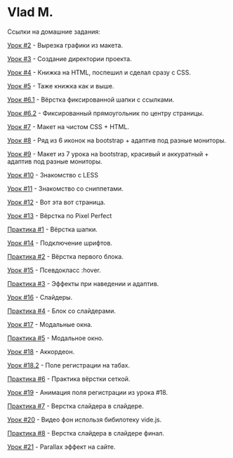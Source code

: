 # Vlad M.

Ссылки на домашние задания:

<a target="_blank" href="https://github.com/Falomaly/glo-academy-homeworks/tree/WlldBranch/GLO-Academy/first-lesson">Урок #2</a> - Вырезка графики из макета.

<a target="_blank" href="https://github.com/Falomaly/glo-academy-homeworks/tree/WlldBranch/GLO-Academy/second-lesson">Урок #3</a> - Создание директории проекта.

<a target="_blank" href="https://codepen.io/Falomaly/pen/xxJQZdj">Урок #4</a> - Книжка на HTML, поспешил и сделал сразу с CSS.

<a target="_blank" href="https://codepen.io/Falomaly/pen/xxJQZdj">Урок #5</a> - Таже книжка как и выше.

<a target="_blank" href="https://codepen.io/Falomaly/pen/poZqzzr">Урок #6.1</a> - Вёрстка фиксированной шапки с ссылками.

<a target="_blank" href="https://codepen.io/Falomaly/pen/xxJmKRM">Урок #6.2</a> - Фиксированный прямоугольник по центру страницы.

<a target="_blank" href="https://disk.yandex.lv/d/GqvCGZQyWwCnQA">Урок #7</a> - Макет на чистом CSS + HTML.

<a target="_blank" href="https://disk.yandex.lv/d/wXIDgSjL4RluLQ">Урок #8</a> - Ряд из 6 иконок на bootstrap + адаптив под разные мониторы.

<a target="_blank" href="https://disk.yandex.lv/d/fgbg0yufIlMnJA">Урок #9</a> - Макет из 7 урока на bootstrap, красивый и аккуратный + адаптив под разные мониторы.

<a target="_blank" href="https://github.com/Falomaly/glo-academy-homeworks/blob/WlldBranch/GLO-Academy/lesson-ten/main.less">Урок #10</a> - Знакомство с LESS

<a target="_blank" href="https://github.com/Falomaly/glo-academy-homeworks/tree/WlldBranch/GLO-Academy/lesson-eleven">Урок #11</a> - Знакомство со сниппетами.

<a target="_blank" href="https://falomaly.github.io/glo-academy-homeworks/">Урок #12</a> - Вот эта вот страница.

<a target="_blank" href="https://falomaly.github.io/glo-academy-homeworks/GLO-Academy/lesson-thirteen/">Урок #13</a> - Вёрстка по Pixel Perfect

<a target="_blank" href="https://falomaly.github.io/glo-academy-homeworks/GLO-Academy/practice-project/src/">Практика #1</a> - Вёрстка шапки.

<a target="_blank" href="https://falomaly.github.io/glo-academy-homeworks/GLO-Academy/lesson-fourteen/">Урок #14</a> - Подключение шрифтов.

<a target="_blank" href="https://falomaly.github.io/glo-academy-homeworks/GLO-Academy/practice-project/src/">Практика #2</a> - Вёрстка первого блока.

<a target="_blank" href="https://falomaly.github.io/glo-academy-homeworks/GLO-Academy/lesson-fiftheen/">Урок #15</a> - Псевдокласс :hover.

<a target="_blank" href="https://falomaly.github.io/glo-academy-homeworks/GLO-Academy/practice-project/src/">Практика #3</a> - Эффекты при наведении и адаптив.

<a target="_blank" href="https://falomaly.github.io/glo-academy-homeworks/GLO-Academy/lesson-sixteen/">Урок #16</a> - Слайдеры.

<a target="_blank" href="https://falomaly.github.io/glo-academy-homeworks/GLO-Academy/practice-project/src/">Практика #4</a> - Блок со слайдерами.

<a target="_blank" href="https://falomaly.github.io/glo-academy-homeworks/GLO-Academy/lesson-seventeen/src/">Урок #17</a> - Модальные окна.

<a target="_blank" href="https://falomaly.github.io/glo-academy-homeworks/GLO-Academy/practice-project/src/">Практика #5</a> - Модальное окно.

<a target="_blank" href="https://falomaly.github.io/glo-academy-homeworks/GLO-Academy/lesson-eighteen/">Урок #18</a> - Аккордеон.

<a target="_blank" href="https://falomaly.github.io/glo-academy-homeworks/GLO-Academy/lesson-eighteen-2/">Урок #18.2</a> - Поле регистрации на табах.

<a target="_blank" href="https://falomaly.github.io/glo-academy-homeworks/GLO-Academy/practice-project/src/">Практика #6</a> - Практика вёрстки сеткой.

<a target="_blank" href="https://falomaly.github.io/glo-academy-homeworks/GLO-Academy/lesson-eighteen-2/">Урок #19</a> - Анимация поля регистрации из урока #18.

<a target="_blank" href="https://falomaly.github.io/glo-academy-homeworks/GLO-Academy/practice-project/src/">Практика #7</a> - Верстка слайдера в слайдере.

<a target="_blank" href="https://falomaly.github.io/glo-academy-homeworks/GLO-Academy/lesson-twenty/src/">Урок #20</a> - Видео фон использя бибилотеку vide.js.

<a target="_blank" href="https://falomaly.github.io/glo-academy-homeworks/GLO-Academy/practice-project/src/">Практика #8</a> - Верстка слайдера в слайдере финал.

<a target="_blank" href="https://falomaly.github.io/glo-academy-homeworks/GLO-Academy/lesson-twentyone/">Урок #21</a> - Parallax эффект на сайте.
